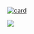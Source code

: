 [![card](https://github-readme-stats.vercel.app/api?username=Senguu&theme=tokyonight&show_icons=true)](https://github.com/anuraghazra/github-readme-stats)

<img src="https://img.shields.io/badge/Python-3776AB?style=for-the-badge&logo=python&logoColor=white" />
